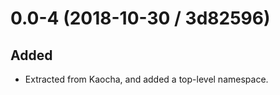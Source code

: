 # 0.0-4 (2018-10-30 / 3d82596)

## Added

- Extracted from Kaocha, and added a top-level namespace.
